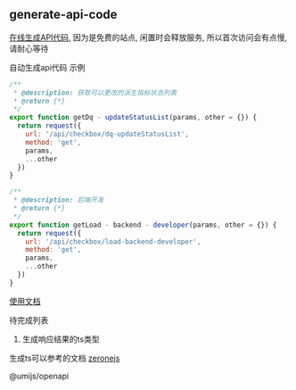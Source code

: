 ## generate-api-code

[在线生成API代码](https://generate-api-code.onrender.com), 因为是免费的站点, 闲置时会释放服务, 所以首次访问会有点慢, 请耐心等待

自动生成api代码 示例

```js
/**
 * @description: 获取可以更改的派生指标状态列表
 * @return {*}
 */
export function getDq - updateStatusList(params, other = {}) {
  return request({
    url: '/api/checkbox/dq-updateStatusList',
    method: 'get',
    params,
    ...other
  })
}

/**
 * @description: 后端开发
 * @return {*}
 */
export function getLoad - backend - developer(params, other = {}) {
  return request({
    url: '/api/checkbox/load-backend-developer',
    method: 'get',
    params,
    ...other
  })
}
```

[使用文档](https://juejin.cn/spost/7293124262352224256)


待完成列表

1. 生成响应结果的ts类型


生成ts可以参考的文档
[zeronejs](https://github.com/zeronejs/zerone/blob/45629960d94da6c1e59cb8b07388841901abadf8/packages/cli/src/actions/generate.api.action.ts#L99)

@umijs/openapi